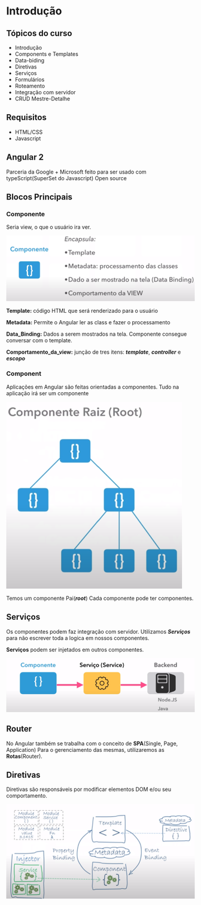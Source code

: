 # Introdução

## Tópicos do curso

- Introdução
- Components e Templates
- Data-biding
- Diretivas 
- Serviços
- Formulários
- Roteamento
- Integração com servidor
- CRUD Mestre-Detalhe

## Requisitos

- HTML/CSS
- Javascript

## Angular 2
 Parceria da Google + Microsoft 
feito para ser usado com typeScript(SuperSet do Javascript)
Open source

## Blocos Principais

### Componente

Seria view, o que o usuário ira ver.

![img](/annotations/assets/img/intrp_001.png)

**Template:** código HTML que será renderizado para o usuário

**Metadata:** Permite o Angular ler as class e fazer o processamento

**Data_Binding:**  Dados a serem mostrados na tela. Componente consegue conversar com o template.

**Comportamento_da_view:**  junção de tres itens: ***template***, ***controller*** e ***escopo***


### Component

Aplicações em Angular são feitas orientadas a componentes. Tudo na aplicação
irá ser um componente

![img](/annotations/assets/img/intrp_002.png)

Temos um componente Pai(***root***)
Cada componente pode ter componentes.

## Serviços

Os componentes podem faz integração com servidor.
Utilizamos ***Serviços*** para não escrever toda a logica em nossos
componentes.

**Serviços** podem ser injetados em outros componentes.

![img](/annotations/assets/img/intrp_003.png)

## Router
No Angular também se trabalha com o conceito de **SPA**(Single, Page, Application)
Para o gerenciamento das mesmas, utilizaremos as **Rotas**(Router).

## Diretivas

Diretivas são responsáveis por modificar elementos DOM e/ou seu comportamento.

![img](/annotations/assets/img/intrp_004.png)
